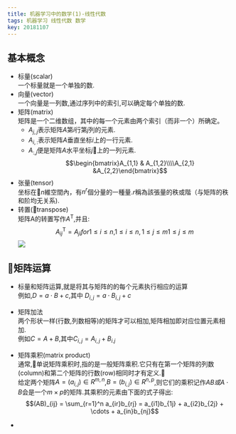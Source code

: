 ```yaml
---
title: 机器学习中的数学(1)-线性代数
tags: 机器学习 线性代数 数学
key: 20181107
---
```

## 基本概念
* 标量(scalar)  
一个标量就是一个单独的数.
* 向量(vector)  
一个向量是一列数,通过序列中的索引,可以确定每个单独的数.
* 矩阵(matrix)  
矩阵是一个二维数组，其中的每一个元素由两个索引（而非一个）所确定。  
    * $A_{j,j}$表示矩阵$A$第$i$行第$j$列的元素.
    * $A_{i,:}$表示矩阵$A$垂直坐标$i$上的一行元素.
    * $A_{:,j}$便是矩阵$A$水平坐标$j$上的一列元素.
$$\begin{bmatrix}A_{1,1} & A_{1,2}\\\\A_{2,1} &A_{2,2}\end{bmatrix}$$
* 张量(tensor)  
坐标在$n$維空間內，有$n^r$個分量的一種量.$r$稱為該張量的秩或階（与矩阵的秩和阶均无关系).
* 转置(transpose)  
矩阵A的转置写作$A^{\mathrm{T}}$,并且:
$$A_{ij}^{\mathrm {T} }=A_{ji} for {\displaystyle 1\leq i\leq n,} 1\leq i\leq n, {\displaystyle 1\leq j\leq m} 1\leq j\leq m$$
![](https://upload.wikimedia.org/wikipedia/commons/e/e4/Matrix_transpose.gif)

## 矩阵运算
* 标量和矩阵运算,就是将其与矩阵的的每个元素执行相应的运算  
例如,$D=a \cdot B + c$,其中 $D_{i,j}=a \cdot B_{i,j} + c$
* 矩阵加法   
两个形状一样(行数,列数相等)的矩阵才可以相加,矩阵相加即对应位置元素相加.  
例如$C=A+B$,其中$C_{i,j}=A_{i,j}+B_{i.j}$
* 矩阵乘积(matrix product)  
通常,单说矩阵乘积时,指的是一般矩阵乘积.它只有在第一个矩阵的列数(column)和第二个矩阵的行数(row)相同时才有定义.  
给定两个矩阵$A=(a_{i,j}) \in R^{m,n}$,$B=(b_{i,j})\in R^{n,p}$,则它们的乘积记作$AB或A \cdot B$会是一个$m\times p$的矩阵.其乘积的元素由下面的式子得出:  
$$(AB)_{ij} = \sum_{r=1}^n a_{ir}b_{rj} = a_{i1}b_{1j} + a_{i2}b_{2j} + \cdots + a_{in}b_{nj}$$

* 
